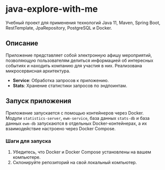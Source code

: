 # java-explore-with-me

Учебный проект для применения технологий Java 11, Maven, Spring Boot, RestTemplate, JpaRepository, PostgreSQL и Docker.

## Описание

Приложение представляет собой электронную афишу мероприятий, позволяющую пользователям делиться информацией об интересных событиях и находить компанию для участия в них. Реализована микросервисная архитектура.

- **Service**: Обработка запросов к приложению.
- **Stats**: Хранение статистики запросов по эндпоинтам.

## Запуск приложения

Приложение запускается с помощью контейнеров через Docker. Модули `statistics-server`, `ewm-service`, база данных `stats-db` и база данных `ewm-db` запускаются в отдельных Docker-контейнерах, а их взаимодействие настроено через Docker Compose.

### Шаги для запуска

1. Убедитесь, что Docker и Docker Compose установлены на вашем компьютере.
2. Склонируйте репозиторий на свой локальный компьютер.